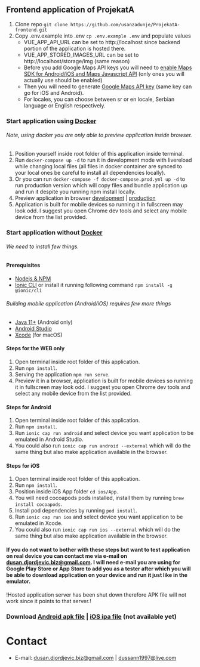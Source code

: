## Frontend application of ProjekatA

1. Clone repo ```git clone https://github.com/usanzadunje/ProjekatA-frontend.git```
2. Copy .env.example into .env ```cp .env.example .env``` and populate values
    - VUE_APP_API_URL can be set to http://localhost since backend portion of the application is hosted there.
    - VUE_APP_STORED_IMAGES_URL can be set to http://localhost/storage/img (same reason)
    - Before you add Google Maps API keys you will need
      to [enable Maps SDK for Android/iOS and Maps Javascript API](https://console.cloud.google.com/apis/library) (only
      ones you will actually use should be enabled)
    - Then you will need to generate [Google Maps API key](https://console.cloud.google.com/apis/credentials) (same key
      can go for iOS and Android).
    - For locales, you can choose between sr or en locale, Serbian language or English respectively.

### Start application using [Docker](https://docs.docker.com/get-docker/)

###### Note, using docker you are only able to preview application inside browser.

1. Position yourself inside root folder of this application inside terminal.
2. Run ```docker-compose up -d``` to run it in development mode with livereload while changing local files (all files in
   docker container are synced to your local ones be careful to install all dependencies locally).
3. Or you can run ```docker-compose -f docker-compose.prod.yml up -d``` to run production version which will copy files
   and bundle application up and run it despite you running npm install locally.
4. Preview application in browser [development](http://localhost:8100/) | [production](http://localhost/)
5. Application is built for mobile devices so running it in fullscreen may look odd. I suggest you open Chrome dev tools
   and select any mobile device from the list provided.

### Start application without [Docker](https://docs.docker.com/get-docker/)

###### We need to install few things.

#### Prerequisites

- [Nodejs & NPM](https://nodejs.org/en/)
- [Ionic CLI](https://ionicframework.com/docs/cli) or install it running following
  command ```npm install -g @ionic/cli```

###### Building mobile application (Android/iOS) requires few more things

- [Java 11+](https://www.oracle.com/java/technologies/javase/jdk11-archive-downloads.html) (Android only)
- [Android Studio](https://developer.android.com/studio/)
- [Xcode](https://developer.apple.com/xcode/) (for macOS)

#### Steps for the WEB only

1. Open terminal inside root folder of this application.
2. Run ```npm install```.
3. Serving the application ```npm run serve```.
4. Preview it in a browser, application is built for mobile devices so running it in fullscreen may look odd. I suggest
   you open Chrome dev tools and select any mobile device from the list provided.

#### Steps for Android

1. Open terminal inside root folder of this application.
2. Run ```npm install```.
3. Run ```ionic cap run android``` and select device you want application to be emulated in Android Studio.
4. You could also run ```ionic cap run android --external``` which will do the same thing but also make application
   available in the browser.

#### Steps for iOS

1. Open terminal inside root folder of this application.
2. Run ```npm install```.
3. Position inside iOS App folder ```cd ios/App```.
4. You will need cocoapods pods installed, install them by running ```brew install cocoapods```.
5. Install pod dependencies by running ```pod install```.
6. Run ```ionic cap run ios``` and select device you want application to be emulated in Xcode.
4. You could also run ```ionic cap run ios --external``` which will do the same thing but also make application
   available in the browser.

#### If you do not want to bother with these steps but want to test application on real device you can contact me via e-mail on [dusan.djordjevic.biz@gmail.com](mailto:dusan.djordjevic.biz@gmail.com). I will need e-mail you are using for Google Play Store or App Store to add you as a tester after which you will be able to download application on your device and run it just like in the emulator.

!Hosted application server has been shut down therefore APK file will not work since it points to that server.!
### Download [Android apk file](https://www.mediafire.com/file/k9v1hzbtth57ulv/app-debug.apk/file) | [iOS ipa file](#) (not available yet)

# Contact

- E-mail: [dusan.djordjevic.biz@gmail.com](mailto:dusan.djordjevic.biz@gmail.com)
  | [dussann1997@live.com](mailto:dussann1997@live.comm)

<br>
